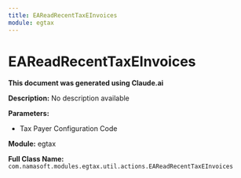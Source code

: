 ```yaml
---
title: EAReadRecentTaxEInvoices
module: egtax
---
```



<div class='entity-flows'>

# EAReadRecentTaxEInvoices

**This document was generated using Claude.ai**

**Description:** No description available

**Parameters:**
- Tax Payer Configuration Code

**Module:** egtax

**Full Class Name:** `com.namasoft.modules.egtax.util.actions.EAReadRecentTaxEInvoices`


</div>

